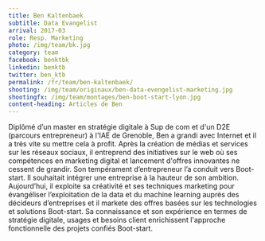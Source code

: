 ```yaml
---
title: Ben Kaltenbaek
subtitle: Data Evangelist
arrival: 2017-03
role: Resp. Marketing
photo: /img/team/bk.jpg
category: team
facebook: benktbk
linkedin: benktb
twitter: ben_ktb
permalink: /fr/team/ben-kaltenbaek/
shooting: /img/team/originaux/ben-data-evengelist-marketing.jpg
shootingfx: /img/team/montages/ben-boot-start-lyon.jpg
content-heading: Articles de Ben
---
```

Diplômé d’un master en stratégie digitale à Sup de com et d'un D2E (parcours entrepreneur) à l'IAE de Grenoble, Ben a grandi avec Internet et il a très vite su mettre cela à profit.
Après la création de médias et services sur les réseaux sociaux, il entreprend des initiatives sur le web où ses compétences
en marketing digital et lancement d'offres innovantes ne cessent de grandir.
Son tempérament d’entrepreneur l’a conduit vers Boot-start. Il souhaitait intégrer une entreprise
à la hauteur de son ambition. Aujourd’hui, il exploite sa créativité et ses techniques marketing pour
évangéliser l’exploitation de la data et du machine learning auprès des décideurs d’entreprises et il markete des offres basées
sur les technologies et solutions Boot-start. Sa connaissance et son expérience en termes de stratégie digitale,
usages et besoins client enrichissent l'approche fonctionnelle des projets confiés Boot-start.
